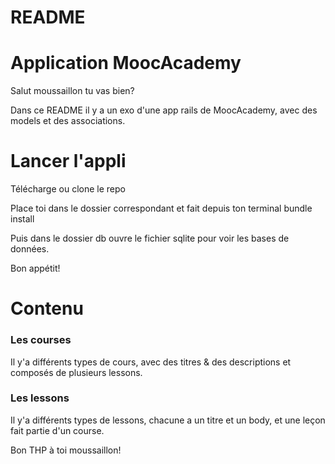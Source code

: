 # README

# Application MoocAcademy
Salut moussaillon tu vas bien?

Dans ce README il y a un exo d'une app rails de MoocAcademy, avec des models et des associations.

# Lancer l'appli
Télécharge ou clone le repo

Place toi dans le dossier correspondant et fait depuis ton terminal bundle install

Puis dans le dossier db ouvre le fichier sqlite pour voir les bases de données.

Bon appétit!

# Contenu
### Les courses
Il y'a différents types de cours, avec des titres & des descriptions et composés de plusieurs lessons.

### Les lessons
Il y'a différents types de lessons, chacune a un titre et un body, et une leçon fait partie d'un course.

Bon THP à toi moussaillon!